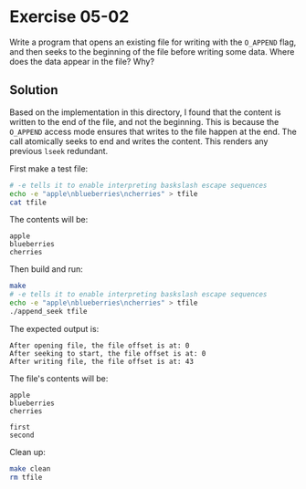 # Exercise 05-02

Write a program that opens an existing file for writing with the `O_APPEND` flag, and
then seeks to the beginning of the file before writing some data. Where does the data
appear in the file? Why?

## Solution

Based on the implementation in this directory, I found that the content is written
to the end of the file, and not the beginning. This is because the `O_APPEND` access
mode ensures that writes to the file happen at the end. The call atomically seeks
to end and writes the content. This renders any previous `lseek` redundant.

First make a test file:

```bash
# -e tells it to enable interpreting baskslash escape sequences
echo -e "apple\nblueberries\ncherries" > tfile
cat tfile
```

The contents will be:

```
apple
blueberries
cherries
```

Then build and run:

```bash
make
# -e tells it to enable interpreting baskslash escape sequences
echo -e "apple\nblueberries\ncherries" > tfile
./append_seek tfile
```

The expected output is:

```
After opening file, the file offset is at: 0
After seeking to start, the file offset is at: 0
After writing file, the file offset is at: 43
```

The file's contents will be:

```
apple
blueberries
cherries

first
second
```

Clean up:

```bash
make clean
rm tfile
```
